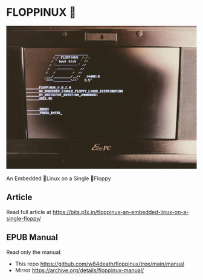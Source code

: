 # FLOPPINUX 💾
![FLOPPINUX boot image](cover.jpg)

An Embedded 🐧Linux on a Single 💾Floppy

## Article
Read full article at https://bits.p1x.in/floppinux-an-embedded-linux-on-a-single-floppy/

## EPUB Manual
Read only the manual:

- This repo https://github.com/w84death/floppinux/tree/main/manual
- Mirror https://archive.org/details/floppinux-manual/

